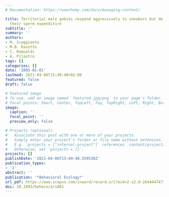 ```yaml
---
# Documentation: https://wowchemy.com/docs/managing-content/

title: Territorial male gobies respond aggressively to sneakers but do not adjust
  their sperm expenditure
subtitle: ''
summary: ''
authors:
- M. Scaggiante
- M.B. Rasotto
- C. Romualdi
- A. Pilastro
tags: []
categories: []
date: '2005-01-01'
lastmod: 2021-04-06T15:49:48+02:00
featured: false
draft: false

# Featured image
# To use, add an image named `featured.jpg/png` to your page's folder.
# Focal points: Smart, Center, TopLeft, Top, TopRight, Left, Right, BottomLeft, Bottom, BottomRight.
image:
  caption: ''
  focal_point: ''
  preview_only: false

# Projects (optional).
#   Associate this post with one or more of your projects.
#   Simply enter your project's folder or file name without extension.
#   E.g. `projects = ["internal-project"]` references `content/project/deep-learning/index.md`.
#   Otherwise, set `projects = []`.
projects: []
publishDate: '2021-04-06T13:49:48.559538Z'
publication_types:
- '2'
abstract: ''
publication: '*Behavioral Ecology*'
url_pdf: https://www.scopus.com/inward/record.uri?eid=2-s2.0-26444474716&doi=10.1093%2fbeheco%2fari081&partnerID=40&md5=777994459c90048b87a1942a26ab35cd
doi: 10.1093/beheco/ari081
---
```

